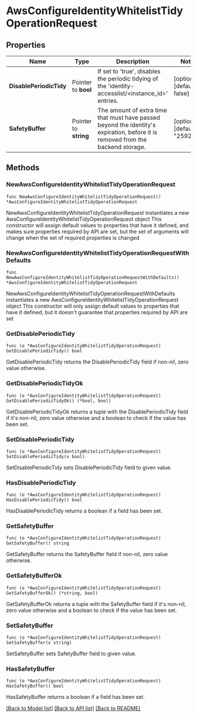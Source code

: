 # AwsConfigureIdentityWhitelistTidyOperationRequest


## Properties

Name | Type | Description | Notes
------------ | ------------- | ------------- | -------------
**DisablePeriodicTidy** | Pointer to **bool** | If set to &#x27;true&#x27;, disables the periodic tidying of the &#x27;identity-accesslist/&lt;instance_id&gt;&#x27; entries. | [optional] [default to false]
**SafetyBuffer** | Pointer to **string** | The amount of extra time that must have passed beyond the identity&#x27;s expiration, before it is removed from the backend storage. | [optional] [default to "259200"]



## Methods


### NewAwsConfigureIdentityWhitelistTidyOperationRequest

`func NewAwsConfigureIdentityWhitelistTidyOperationRequest() *AwsConfigureIdentityWhitelistTidyOperationRequest`

NewAwsConfigureIdentityWhitelistTidyOperationRequest instantiates a new AwsConfigureIdentityWhitelistTidyOperationRequest object
This constructor will assign default values to properties that have it defined,
and makes sure properties required by API are set, but the set of arguments
will change when the set of required properties is changed

### NewAwsConfigureIdentityWhitelistTidyOperationRequestWithDefaults

`func NewAwsConfigureIdentityWhitelistTidyOperationRequestWithDefaults() *AwsConfigureIdentityWhitelistTidyOperationRequest`

NewAwsConfigureIdentityWhitelistTidyOperationRequestWithDefaults instantiates a new AwsConfigureIdentityWhitelistTidyOperationRequest object
This constructor will only assign default values to properties that have it defined,
but it doesn't guarantee that properties required by API are set


### GetDisablePeriodicTidy

`func (o *AwsConfigureIdentityWhitelistTidyOperationRequest) GetDisablePeriodicTidy() bool`

GetDisablePeriodicTidy returns the DisablePeriodicTidy field if non-nil, zero value otherwise.

### GetDisablePeriodicTidyOk

`func (o *AwsConfigureIdentityWhitelistTidyOperationRequest) GetDisablePeriodicTidyOk() (*bool, bool)`

GetDisablePeriodicTidyOk returns a tuple with the DisablePeriodicTidy field if it's non-nil, zero value otherwise
and a boolean to check if the value has been set.

### SetDisablePeriodicTidy

`func (o *AwsConfigureIdentityWhitelistTidyOperationRequest) SetDisablePeriodicTidy(v bool)`

SetDisablePeriodicTidy sets DisablePeriodicTidy field to given value.


### HasDisablePeriodicTidy

`func (o *AwsConfigureIdentityWhitelistTidyOperationRequest) HasDisablePeriodicTidy() bool`

HasDisablePeriodicTidy returns a boolean if a field has been set.




### GetSafetyBuffer

`func (o *AwsConfigureIdentityWhitelistTidyOperationRequest) GetSafetyBuffer() string`

GetSafetyBuffer returns the SafetyBuffer field if non-nil, zero value otherwise.

### GetSafetyBufferOk

`func (o *AwsConfigureIdentityWhitelistTidyOperationRequest) GetSafetyBufferOk() (*string, bool)`

GetSafetyBufferOk returns a tuple with the SafetyBuffer field if it's non-nil, zero value otherwise
and a boolean to check if the value has been set.

### SetSafetyBuffer

`func (o *AwsConfigureIdentityWhitelistTidyOperationRequest) SetSafetyBuffer(v string)`

SetSafetyBuffer sets SafetyBuffer field to given value.


### HasSafetyBuffer

`func (o *AwsConfigureIdentityWhitelistTidyOperationRequest) HasSafetyBuffer() bool`

HasSafetyBuffer returns a boolean if a field has been set.









[[Back to Model list]](../README.md#documentation-for-models) [[Back to API list]](../README.md#documentation-for-api-endpoints) [[Back to README]](../README.md)



